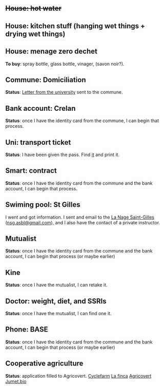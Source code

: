 ## ~~House: hot water~~
## House: kitchen stuff (hanging wet things + drying wet things)
## House: menage zero dechet
**To buy**: spray bottle, glass bottle, vinager, (savon noir?).

## Commune: Domiciliation
**Status**: [Letter from the university](file:///Users/max/Documents/9.%20PhD%20UCLouvain/Bureaucracy/to%20send/Bautista.pdf) sent to the commune. 
## Bank account: Crelan
**Status**: once I have the identity card from the commune, I can begin that process.
## Uni: transport ticket
**Status**: I have been given the pass. Find [it](file:///Users/max/Desktop/Maximilià%20Ernest%20Bautista%20Perninyà.pdf) and print it. 
## Smart: contract
**Status**: once I have the identity card from the commune and the bank account, I can begin that process.
## Swiming pool: St Gilles
I went and got information. I sent and email to the [La Nage Saint-Gilles](https://www.facebook.com/La-Nage-Saint-Gilles-196263154743/) (nsg.asbl@gmail.com), and I also have the contact of a private instructor. 

## Mutualist
**Status**: once I have the identity card from the commune and the bank account, I can begin that process (or maybe earlier)
## Kine
**Status**: once I have the mutualist, I can retake it.
## Doctor: weight, diet, and SSRIs
**Status**: once I have the mutualist, I can find one it.
## Phone: BASE
**Status**: once I have the identity card from the commune and the bank account, I can begin that process (or maybe earlier)
## Cooperative agriculture
**Status**: application filled to Agricovert.
[Cyclefarm](https://cyc.odoo.niboo.com/en/la-coop)
[La finca](https://www.la-finca.be/)
[Agricovert](https://www.agricovert.be/)
[Jumet.bio](https://www.jumet.bio/)
